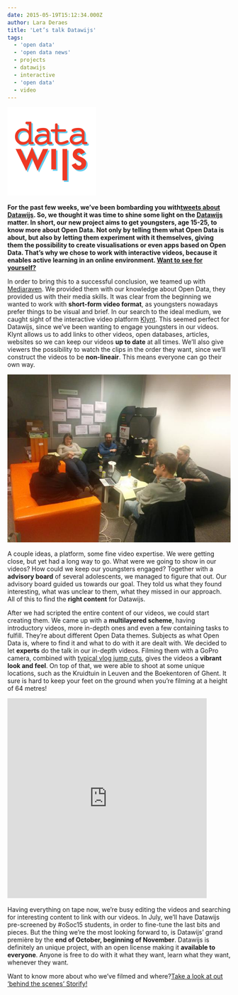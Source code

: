 ```yaml
---
date: 2015-05-19T15:12:34.000Z
author: Lara Deraes
title: 'Let’s talk Datawijs'
tags:
  - 'open data'
  - 'open data news'
  - projects
  - datawijs
  - interactive
  - 'open data'
  - video
---
```


![Datawijs](Datawijs-e1432034622112.png)

**For the past few weeks, we’ve been bombarding you with[tweets about Datawijs](https://twitter.com/search?q=datawijs). So, we thought it was time to shine some light on the [Datawijs](http://www.datawijs.be) matter. In short, our new project aims to get youngsters, age 15-25, to know more about Open Data. Not only by telling them what Open Data is about, but also by letting them experiment with it themselves, giving them the possibility to create visualisations or even apps based on Open Data. That’s why we chose to work with interactive videos, because it enables active learning in an online environment. [Want to see for yourself?](http://www.datawijs.be)**

In order to bring this to a successful conclusion, we teamed up with [Mediaraven](http://www.mediaraven.be/). We provided them with our knowledge about Open Data, they provided us with their media skills. It was clear from the beginning we wanted to work with **short-form video format**, as youngsters nowadays prefer things to be visual and brief. In our search to the ideal medium, we caught sight of the interactive video platform [Klynt](http://www.klynt.net/). This seemed perfect for Datawijs, since we’ve been wanting to engage youngsters in our videos. Klynt allows us to add links to other videos, open databases, articles, websites so we can keep our videos **up to date** at all times. We’ll also give viewers the possibility to watch the clips in the order they want, since we’ll construct the videos to be **non-lineair**. This means everyone can go their own way.

![Datawijs working group](CAzzA8tWcAEWSBu.jpg)

A couple ideas, a platform, some fine video expertise. We were getting close, but yet had a long way to go. What were we going to show in our videos? How could we keep our youngsters engaged? Together with a **advisory board** of several adolescents, we managed to figure that out. Our advisory board guided us towards our goal. They told us what they found interesting, what was unclear to them, what they missed in our approach. All of this to find the **right content** for Datawijs.

After we had scripted the entire content of our videos, we could start creating them. We came up with a **multilayered scheme**, having introductory videos, more in-depth ones and even a few containing tasks to fulfill. They’re about different Open Data themes. Subjects as what Open Data is, where to find it and what to do with it are dealt with. We decided to let **experts** do the talk in our in-depth videos. Filming them with a GoPro camera, combined with [typical vlog jump cuts](/www.youtube.com/watch?v=rP0MnC4FAbY&feature=youtu.be&t=10s%22), gives the videos a **vibrant look and feel**. On top of that, we were able to shoot at some unique locations, such as the Kruidtuin in Leuven and the Boekentoren of Ghent. It sure is hard to keep your feet on the ground when you’re filming at a height of 64 metres!

<iframe frameborder="0" height="450" src="https://vine.co/v/eBpqWqWEjzY/embed/postcard" width="450"></iframe><script src="https://platform.vine.co/static/scripts/embed.js"></script>

Having everything on tape now, we’re busy editing the videos and searching for interesting content to link with our videos. In July, we’ll have Datawijs pre-screened by #oSoc15 students, in order to fine-tune the last bits and pieces. But the thing we’re the most looking forward to, is Datawijs’ grand première by the **end of October, beginning of November**. Datawijs is definitely an unique project, with an open license making it **available to everyone**. Anyone is free to do with it what they want, learn what they want, whenever they want.

Want to know more about who we’ve filmed and where?[Take a look at out ‘behind the scenes’ Storify!](https://storify.com/LaraClaire_/datawijs)
